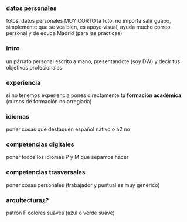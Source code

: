 ### datos personales
fotos, datos personales
MUY CORTO
la foto, no importa salir guapo, simplemente que se vea bien, es apoyo visual, ayuda mucho
correo personal y de educa Madrid (para las practicas)

### intro
un párrafo personal escrito a mano, presentándote (soy DW) y decir tus objetivos profesionales


### experiencia
si no tenemos experiencia pones directamente tu **formación académica** (cursos de formación no arreglada)


### idiomas
poner cosas que destaquen
español nativo o a2 no


### competencias digitales
poner todos los idiomas P y M que sepamos hacer


### competencias trasversales
poner cosas personales (trabajador y puntual es muy genérico)


### arquitectura¿?
patrón F
colores suaves (azul o verde suave)